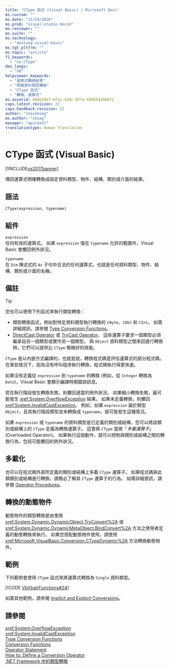 ```yaml
---
title: "CType 函式 (Visual Basic) | Microsoft Docs"
ms.custom: ""
ms.date: "11/24/2016"
ms.prod: "visual-studio-dev14"
ms.reviewer: ""
ms.suite: ""
ms.technology: 
  - "devlang-visual-basic"
ms.tgt_pltfrm: ""
ms.topic: "article"
f1_keywords: 
  - "vb.CType"
dev_langs: 
  - "VB"
helpviewer_keywords: 
  - "運算式轉換結果"
  - "明確資料類型轉換"
  - "CType 函式"
  - "轉換，運算式"
ms.assetid: dd4b29e7-6fa1-428c-877e-69955420bb72
caps.latest.revision: 22
caps.handback.revision: 22
author: "stevehoag"
ms.author: "shoag"
manager: "wpickett"
translationtype: Human Translation
---
```

# CType 函式 (Visual Basic)
[!INCLUDE[vs2017banner](../../../csharp/includes/vs2017banner.md)]

傳回運算式明確轉換成指定資料類型、物件、結構、類別或介面的結果。  
  
## 語法  
  
```  
CType(expression, typename)  
```  
  
## 組件  
 `expression`  
 任何有效的運算式。  如果 `expression` 值在 `typename` 允許的範圍外，Visual Basic 會擲回例外狀況。  
  
 `typename`  
 在 `Dim` 陳述式的 `As` 子句中合法的任何運算式，也就是任何資料類型、物件、結構、類別或介面的名稱。  
  
## 備註  
  
> [!TIP]
>  您也可以使用下列函式來執行類型轉換：  
>   
>  -   類型轉換函式，例如對特定資料類型執行轉換的 `CByte`、`CDbl` 和 `CInt`。  如需詳細資訊，請參閱 [Type Conversion Functions](../../../visual-basic/language-reference/functions/type-conversion-functions.md)。  
> -   [DirectCast Operator](../../../visual-basic/language-reference/operators/directcast-operator.md) 或 [TryCast Operator](../../../visual-basic/language-reference/operators/trycast-operator.md)。  這些運算子要求一個類型必須繼承自另一個類型或實作另一個類型。  與 `Object` 資料類型之間來回進行轉換時，它們可以提供比 `CType` 略微好的效能。  
  
 `CType` 是以內嵌方式編譯的，也就是說，轉換程式碼是評估運算式的部分程式碼。  在某些情況下，因為沒有呼叫程序執行轉換，程式碼執行得更快速。  
  
 如果沒有定義從 `expression` 到 `typename` 的轉換 \(例如，從 `Integer` 轉換為 `Date`\)，Visual Basic 會顯示編譯時期錯誤訊息。  
  
 若在執行階段發生轉換失敗，則擲回適當的例外狀況。  如果縮小轉換失敗，最可能發生 <xref:System.OverflowException> 結果。  如果未定義轉換，則擲回 <xref:System.InvalidCastException>。  例如，如果 `expression` 屬於類型 `Object`，且其執行階段類型並未轉換成 `typename`，就可能發生這種情況。  
  
 如果 `expression` 或 `typename` 的資料類型是已定義的類別或結構，您可以將該類別或結構上的 `CType` 定義為轉換運算子。  這會將 `CType` 當做「*多載運算子*」\(Overloaded Operator\)。  如果執行這個動作，就可以控制與類別或結構之間的轉換行為，包括可能擲回的例外狀況。  
  
## 多載化  
 也可以在程式碼外部所定義的類別或結構上多載 `CType` 運算子。  如果程式碼與此類類別或結構進行轉換，請務必了解其 `CType` 運算子的行為。  如需詳細資訊，請參閱 [Operator Procedures](../../../visual-basic/programming-guide/language-features/procedures/operator-procedures.md)。  
  
## 轉換的動態物件  
 動態物件的類型轉換是由使用 <xref:System.Dynamic.DynamicObject.TryConvert%2A> 或 <xref:System.Dynamic.DynamicMetaObject.BindConvert%2A> 方法之使用者定義的動態轉換來執行。  如果您搭配動態物件使用，請使用 <xref:Microsoft.VisualBasic.Conversion.CTypeDynamic%2A> 方法轉換動態物件。  
  
## 範例  
 下列範例會使用 `CType` 函式來將運算式轉換為 `Single` 資料類型。  
  
 [!CODE [VbVbalrFunctions#24](../CodeSnippet/VS_Snippets_VBCSharp/VbVbalrFunctions#24)]  
  
 如需其他範例，請參閱 [Implicit and Explicit Conversions](../../../visual-basic/programming-guide/language-features/data-types/implicit-and-explicit-conversions.md)。  
  
## 請參閱  
 <xref:System.OverflowException>   
 <xref:System.InvalidCastException>   
 [Type Conversion Functions](../../../visual-basic/language-reference/functions/type-conversion-functions.md)   
 [Conversion Functions](../../../visual-basic/language-reference/functions/conversion-functions.md)   
 [Operator Statement](../../../visual-basic/language-reference/statements/operator-statement.md)   
 [How to: Define a Conversion Operator](../../../visual-basic/programming-guide/language-features/procedures/how-to-define-a-conversion-operator.md)   
 [.NET Framework 中的類型轉換](../Topic/Type%20Conversion%20in%20the%20.NET%20Framework.md)